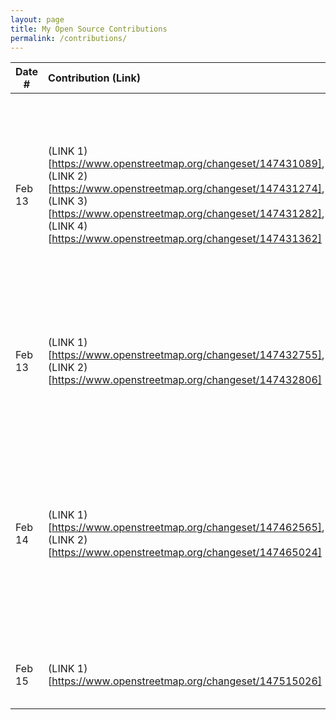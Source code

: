 ```yaml
---
layout: page
title: My Open Source Contributions
permalink: /contributions/
---
```


<!--
Type of the contribution should be "Wikipedia edit", "OpenStreet Map feature", "Documentation", "Course website", "Blog",
"Browser Add-on", etc.

The description should include a brief summary of what you did.

The link should bring us to a public page that shows your contribution. 

Replace the first row with your own contribution. 

-->





| Date #       | Contribution (Link)  | Type  | Description |
|---|:---|:---|:---|
| Feb 13   | (LINK 1)[https://www.openstreetmap.org/changeset/147431089],  (LINK 2)[https://www.openstreetmap.org/changeset/147431274],  (LINK 3)[https://www.openstreetmap.org/changeset/147431282], (LINK 4)[https://www.openstreetmap.org/changeset/147431362]  | OpenStreet Map feature    |   added new restuarant in the area , changed position of supermarket and correct store hours, removed non-existent gym, added scaffolding area for a street with scaffolding |
| Feb 13   |  (LINK 1)[https://www.openstreetmap.org/changeset/147432755],  (LINK 2)[https://www.openstreetmap.org/changeset/147432806]  |  OpenStreet Map feature  |  cafe closed down, new cafe opening in a location, added a smokeshop that exists now to a location  |
| Feb 14   |  (LINK 1)[https://www.openstreetmap.org/changeset/147462565], (LINK 2)[https://www.openstreetmap.org/changeset/147465024]  |  OpenStreet Map feature   |  Removed shut down Walgreens,  added all shops and info on astor place between lafeyette and broadway: tmpl fitness, felix roasting co, raising canes, sweetgreen  |
| Feb 15 |  (LINK 1)[https://www.openstreetmap.org/changeset/147515026] | OpenStreet Map Feature | Added a new wine bar on John Street in FiDi|

